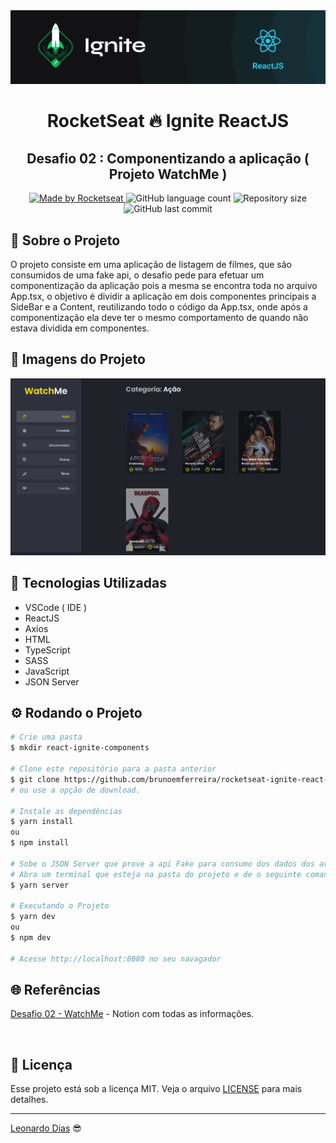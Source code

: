 <div align="center">
  <img src="./assets/ignite.png">
</div>

<h1 align="center"> RocketSeat 🔥 Ignite ReactJS </h1>

<h2 align="center"> Desafio 02 : Componentizando a aplicação ( Projeto WatchMe ) </h2>

<p align="center">
  <a href="https://rocketseat.com.br">
    <img alt="Made by Rocketseat" src="https://img.shields.io/badge/made%20by-Rocketseat-%2306b656?style=flat-square">
  </a>
  <img alt="GitHub language count" src="https://img.shields.io/github/languages/count/brunoemferreira/rocketseat-ignite-react-desafio-componentizando-a-aplicacao?color=%2304D361?style=flat-square">
  <img alt="Repository size" src="https://img.shields.io/github/repo-size/brunoemferreira/rocketseat-ignite-react-desafio-componentizando-a-aplicacao?style=flat-square">
  <img alt="GitHub last commit" src="https://img.shields.io/github/last-commit/brunoemferreira/rocketseat-ignite-react-desafio-componentizando-a-aplicacao?style=flat-square">
</p>

## 🚀 Sobre o Projeto
O projeto consiste em uma aplicação de listagem de filmes, que são consumidos de uma fake api, o desafio pede para 
efetuar um componentização da aplicação pois a mesma se encontra toda no arquivo App.tsx, o objetivo é dividir a aplicação em dois componentes principais a SideBar e a Content, reutilizando todo o código da App.tsx, onde após a componentização ela deve ter o mesmo comportamento de quando não estava dividida em componentes.   

## 🔲 Imagens do Projeto

<div align="center">
   <img src="./assets/watchme.png" alt="imagem do Projeto"/> 
   </br>
</div>

## 🧰 Tecnologias Utilizadas
* VSCode ( IDE )
* ReactJS
* Axios
* HTML
* TypeScript
* SASS
* JavaScript
* JSON Server

## ⚙️ Rodando o Projeto
```bash
# Crie uma pasta 
$ mkdir react-ignite-components

# Clone este repositório para a pasta anterior
$ git clone https://github.com/brunoemferreira/rocketseat-ignite-react-desafio-componentizando-a-aplicacao.git
# ou use a opção de download.

# Instale as dependências
$ yarn install
ou
$ npm install

# Sobe o JSON Server que prove a api Fake para consumo dos dados dos arquivos json
# Abra um terminal que esteja na pasta do projeto e de o seguinte comando
$ yarn server

# Executando o Projeto
$ yarn dev 
ou
$ npm dev

# Acesse http://localhost:8080 no seu navagador
```
## 🌐 Referências

[Desafio 02 - WatchMe](https://www.notion.so/Desafio-02-Componentizando-a-aplica-o-b9f0f025c95b437699d0c3115f55b0f1) - Notion com todas as informações.

<br>

## 📝 Licença

Esse projeto está sob a licença MIT. Veja o arquivo [LICENSE](/LICENSE) para mais detalhes.

---

[Leonardo Dias](https://github.com/LeonardoMarquesDias) 😎


